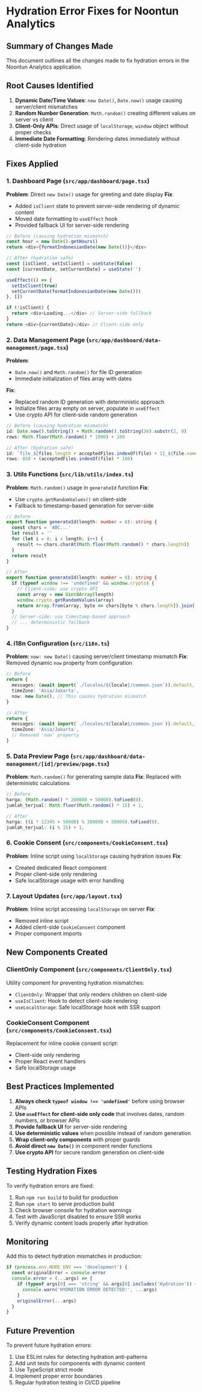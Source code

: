 # Hydration Error Fixes for Noontun Analytics

## Summary of Changes Made

This document outlines all the changes made to fix hydration errors in the Noontun Analytics application.

## Root Causes Identified

1. **Dynamic Date/Time Values**: `new Date()`, `Date.now()` usage causing server/client mismatches
2. **Random Number Generation**: `Math.random()` creating different values on server vs client  
3. **Client-Only APIs**: Direct usage of `localStorage`, `window` object without proper checks
4. **Immediate Date Formatting**: Rendering dates immediately without client-side hydration

## Fixes Applied

### 1. Dashboard Page (`src/app/dashboard/page.tsx`)
**Problem**: Direct `new Date()` usage for greeting and date display
**Fix**: 
- Added `isClient` state to prevent server-side rendering of dynamic content
- Moved date formatting to `useEffect` hook
- Provided fallback UI for server-side rendering

```typescript
// Before (causing hydration mismatch)
const hour = new Date().getHours()
return <div>{formatIndonesianDate(new Date())}</div>

// After (hydration safe)
const [isClient, setIsClient] = useState(false)
const [currentDate, setCurrentDate] = useState('')

useEffect(() => {
  setIsClient(true)
  setCurrentDate(formatIndonesianDate(new Date()))
}, [])

if (!isClient) {
  return <div>Loading...</div> // Server-side fallback
}
return <div>{currentDate}</div> // Client-side only
```

### 2. Data Management Page (`src/app/dashboard/data-management/page.tsx`)
**Problem**: 
- `Date.now()` and `Math.random()` for file ID generation
- Immediate initialization of files array with dates

**Fix**:
- Replaced random ID generation with deterministic approach
- Initialize files array empty on server, populate in `useEffect`
- Use crypto API for client-side random generation

```typescript
// Before (causing hydration mismatch)
id: Date.now().toString() + Math.random().toString(36).substr(2, 9)
rows: Math.floor(Math.random() * 1000) + 100

// After (hydration safe)
id: `file_${files.length + acceptedFiles.indexOf(file) + 1}_${file.name.replace(/[^a-zA-Z0-9]/g, '_')}`
rows: 850 + (acceptedFiles.indexOf(file) * 100)
```

### 3. Utils Functions (`src/lib/utils/index.ts`)
**Problem**: `Math.random()` usage in `generateId` function
**Fix**: 
- Use `crypto.getRandomValues()` on client-side
- Fallback to timestamp-based generation for server-side

```typescript
// Before
export function generateId(length: number = 8): string {
  const chars = 'ABC...'
  let result = ''
  for (let i = 0; i < length; i++) {
    result += chars.charAt(Math.floor(Math.random() * chars.length))
  }
  return result
}

// After
export function generateId(length: number = 8): string {
  if (typeof window !== 'undefined' && window.crypto) {
    // Client-side: use crypto API
    const array = new Uint8Array(length)
    window.crypto.getRandomValues(array)
    return Array.from(array, byte => chars[byte % chars.length]).join('')
  }
  // Server-side: use timestamp-based approach
  // ... deterministic fallback
}
```

### 4. i18n Configuration (`src/i18n.ts`)
**Problem**: `now: new Date()` causing server/client timestamp mismatch
**Fix**: Removed dynamic `now` property from configuration

```typescript
// Before
return {
  messages: (await import(`./locales/${locale}/common.json`)).default,
  timeZone: 'Asia/Jakarta',
  now: new Date(), // This causes hydration mismatch
}

// After  
return {
  messages: (await import(`./locales/${locale}/common.json`)).default,
  timeZone: 'Asia/Jakarta',
  // Removed 'now' property
}
```

### 5. Data Preview Page (`src/app/dashboard/data-management/[id]/preview/page.tsx`)
**Problem**: `Math.random()` for generating sample data
**Fix**: Replaced with deterministic calculations

```typescript
// Before
harga: (Math.random() * 200000 + 50000).toFixed(0),
jumlah_terjual: Math.floor(Math.random() * 15) + 1,

// After
harga: ((i * 12345 + 50000) % 200000 + 50000).toFixed(0),
jumlah_terjual: (i % 15) + 1,
```

### 6. Cookie Consent (`src/components/CookieConsent.tsx`)
**Problem**: Inline script using `localStorage` causing hydration issues
**Fix**: 
- Created dedicated React component
- Proper client-side only rendering
- Safe localStorage usage with error handling

### 7. Layout Updates (`src/app/layout.tsx`)
**Problem**: Inline script accessing `localStorage` on server
**Fix**: 
- Removed inline script
- Added client-side `CookieConsent` component
- Proper component imports

## New Components Created

### ClientOnly Component (`src/components/ClientOnly.tsx`)
Utility component for preventing hydration mismatches:
- `ClientOnly`: Wrapper that only renders children on client-side
- `useIsClient`: Hook to detect client-side rendering
- `useLocalStorage`: Safe localStorage hook with SSR support

### CookieConsent Component (`src/components/CookieConsent.tsx`)
Replacement for inline cookie consent script:
- Client-side only rendering
- Proper React event handlers
- Safe localStorage usage

## Best Practices Implemented

1. **Always check `typeof window !== 'undefined'`** before using browser APIs
2. **Use `useEffect` for client-side only code** that involves dates, random numbers, or browser APIs
3. **Provide fallback UI** for server-side rendering
4. **Use deterministic values** when possible instead of random generation
5. **Wrap client-only components** with proper guards
6. **Avoid direct `new Date()`** in component render functions
7. **Use crypto API** for secure random generation on client-side

## Testing Hydration Fixes

To verify hydration errors are fixed:
1. Run `npm run build` to build for production
2. Run `npm start` to serve production build
3. Check browser console for hydration warnings
4. Test with JavaScript disabled to ensure SSR works
5. Verify dynamic content loads properly after hydration

## Monitoring

Add this to detect hydration mismatches in production:
```typescript
if (process.env.NODE_ENV === 'development') {
  const originalError = console.error
  console.error = (...args) => {
    if (typeof args[0] === 'string' && args[0].includes('Hydration')) {
      console.warn('HYDRATION ERROR DETECTED:', ...args)
    }
    originalError(...args)
  }
}
```

## Future Prevention

To prevent future hydration errors:
1. Use ESLint rules for detecting hydration anti-patterns
2. Add unit tests for components with dynamic content
3. Use TypeScript strict mode
4. Implement proper error boundaries
5. Regular hydration testing in CI/CD pipeline